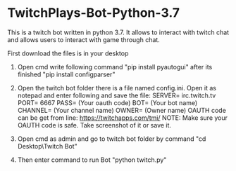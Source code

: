 # TwitchPlays-Bot-Python-3.7
This is a twitch bot written in python 3.7. It allows to interact with twitch chat and allows users to interact with game through chat.

First download the files is in your desktop

1) Open cmd write following command "pip install pyautogui" after its finished "pip install configparser"

2) Open the twitch bot folder there is a file named config.ini. Open it as notepad and enter following and save the file:
	SERVER= irc.twitch.tv 
	PORT= 6667
	PASS= (Your oauth code)
	BOT= (Your bot name)
	CHANNEL= (Your channel name)
	OWNER= (Owner name)
OAUTH code can be get from line: https://twitchapps.com/tmi/
NOTE: Make sure your OAUTH code is safe. Take screenshot of it or save it.

3) Open cmd as admin and go to twitch bot folder by command "cd Desktop\Twitch Bot\"

4) Then enter command to run Bot "python twitch.py"
